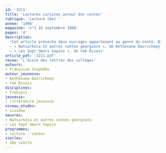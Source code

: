 ```yaml
---
id: '3211'
title: 'Lectures cursives autour des contes'
rubrique: 'Lecture [6e] '
annee: '1998'
magazine: 'n°3 15 septembre 1998'
pages: '4'
description: 
  'Cet article présente deux ouvrages appartenant au genre du conte. Bien adaptés aux élèves de sixième, ils sont riches en descriptions et en portraits. De plus, ils rappellent souvent certains textes fondateurs, récits mythologiques ou classiques de la littérature de jeunesse.
  – « Natsarkéia et autres contes géorgiens », de Kéthévane Davrichewy
  – « Les Sept Sœurs Sapins », de Yak Rivais'
article_pdf: '3211.pdf'
revue: 'L’école des lettres des collèges'
auteurs:
- Françoise Cespédès
auteur_jeunesse:
- Kéthévane Davrichewy
- Yak Rivais
disciplines:
- français
jeunesse:
- littérature jeunesse
niveau_etudes:
- sixième
oeuvres:
- Natsarkéia et autres contes géorgiens
- Les Sept Sœurs Sapins
programmes:
- lecture - contes
siecles:
- 20e siècle
---
```

